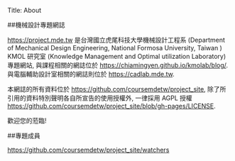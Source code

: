 Title: About

##機械設計專題網誌

<https://project.mde.tw> 是台灣國立虎尾科技大學機械設計工程系 (Department of Mechanical Design Engineering, National Formosa University, Taiwan ) KMOL 研究室 (Knowledge Management and Optimal utilization Laboratory) 專題網站, 與課程相關的網誌位於 <https://chiamingyen.github.io/kmolab/blog/>. 與電腦輔助設計室相關的網誌則位於 <https://cadlab.mde.tw>.

本網誌的所有資料位於 <https://github.com/coursemdetw/project_site>, 除了所引用的資料特別聲明各自所宣告的使用授權外, 一律採用 AGPL 授權 <https://github.com/coursemdetw/project_site/blob/gh-pages/LICENSE>.

歡迎您的蒞臨!

##專題成員

<https://github.com/coursemdetw/project_site/watchers>





